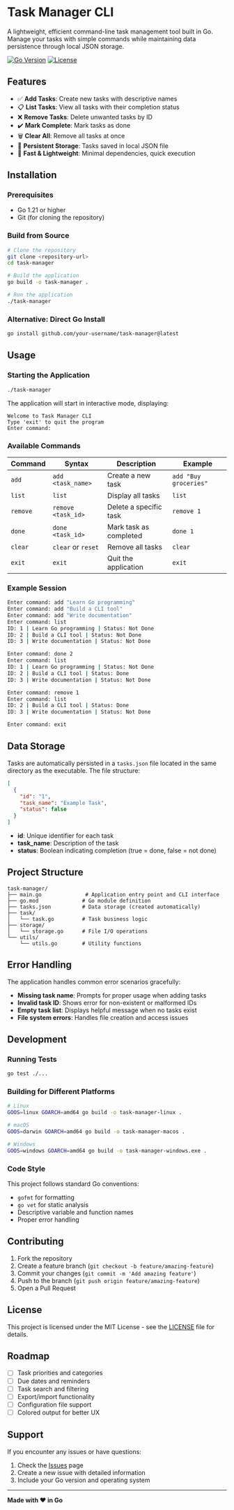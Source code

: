 # Task Manager CLI

A lightweight, efficient command-line task management tool built in Go. Manage your tasks with simple commands while maintaining data persistence through local JSON storage.

[![Go Version](https://img.shields.io/badge/Go-1.21+-blue.svg)](https://golang.org)
[![License](https://img.shields.io/badge/License-MIT-green.svg)](LICENSE)

## Features

- ✅ **Add Tasks**: Create new tasks with descriptive names
- 📋 **List Tasks**: View all tasks with their completion status
- ❌ **Remove Tasks**: Delete unwanted tasks by ID
- ✔️ **Mark Complete**: Mark tasks as done
- 🗑️ **Clear All**: Remove all tasks at once
- 💾 **Persistent Storage**: Tasks saved in local JSON file
- 🚀 **Fast & Lightweight**: Minimal dependencies, quick execution

## Installation

### Prerequisites

- Go 1.21 or higher
- Git (for cloning the repository)

### Build from Source

```bash
# Clone the repository
git clone <repository-url>
cd task-manager

# Build the application
go build -o task-manager .

# Run the application
./task-manager
```

### Alternative: Direct Go Install

```bash
go install github.com/your-username/task-manager@latest
```

## Usage

### Starting the Application

```bash
./task-manager
```

The application will start in interactive mode, displaying:

```
Welcome to Task Manager CLI
Type 'exit' to quit the program
Enter command:
```

### Available Commands

| Command  | Syntax             | Description            | Example               |
| -------- | ------------------ | ---------------------- | --------------------- |
| `add`    | `add <task_name>`  | Create a new task      | `add "Buy groceries"` |
| `list`   | `list`             | Display all tasks      | `list`                |
| `remove` | `remove <task_id>` | Delete a specific task | `remove 1`            |
| `done`   | `done <task_id>`   | Mark task as completed | `done 1`              |
| `clear`  | `clear` or `reset` | Remove all tasks       | `clear`               |
| `exit`   | `exit`             | Quit the application   | `exit`                |

### Example Session

```bash
Enter command: add "Learn Go programming"
Enter command: add "Build a CLI tool"
Enter command: add "Write documentation"
Enter command: list
ID: 1 | Learn Go programming | Status: Not Done
ID: 2 | Build a CLI tool | Status: Not Done
ID: 3 | Write documentation | Status: Not Done

Enter command: done 2
Enter command: list
ID: 1 | Learn Go programming | Status: Not Done
ID: 2 | Build a CLI tool | Status: Done
ID: 3 | Write documentation | Status: Not Done

Enter command: remove 1
Enter command: list
ID: 2 | Build a CLI tool | Status: Done
ID: 3 | Write documentation | Status: Not Done

Enter command: exit
```

## Data Storage

Tasks are automatically persisted in a `tasks.json` file located in the same directory as the executable. The file structure:

```json
[
  {
    "id": "1",
    "task_name": "Example Task",
    "status": false
  }
]
```

- **id**: Unique identifier for each task
- **task_name**: Description of the task
- **status**: Boolean indicating completion (true = done, false = not done)

## Project Structure

```
task-manager/
├── main.go              # Application entry point and CLI interface
├── go.mod              # Go module definition
├── tasks.json          # Data storage (created automatically)
├── task/
│   └── task.go         # Task business logic
├── storage/
│   └── storage.go      # File I/O operations
└── utils/
    └── utils.go        # Utility functions
```

## Error Handling

The application handles common error scenarios gracefully:

- **Missing task name**: Prompts for proper usage when adding tasks
- **Invalid task ID**: Shows error for non-existent or malformed IDs
- **Empty task list**: Displays helpful message when no tasks exist
- **File system errors**: Handles file creation and access issues

## Development

### Running Tests

```bash
go test ./...
```

### Building for Different Platforms

```bash
# Linux
GOOS=linux GOARCH=amd64 go build -o task-manager-linux .

# macOS
GOOS=darwin GOARCH=amd64 go build -o task-manager-macos .

# Windows
GOOS=windows GOARCH=amd64 go build -o task-manager-windows.exe .
```

### Code Style

This project follows standard Go conventions:

- `gofmt` for formatting
- `go vet` for static analysis
- Descriptive variable and function names
- Proper error handling

## Contributing

1. Fork the repository
2. Create a feature branch (`git checkout -b feature/amazing-feature`)
3. Commit your changes (`git commit -m 'Add amazing feature'`)
4. Push to the branch (`git push origin feature/amazing-feature`)
5. Open a Pull Request

## License

This project is licensed under the MIT License - see the [LICENSE](LICENSE) file for details.

## Roadmap

- [ ] Task priorities and categories
- [ ] Due dates and reminders
- [ ] Task search and filtering
- [ ] Export/import functionality
- [ ] Configuration file support
- [ ] Colored output for better UX

## Support

If you encounter any issues or have questions:

1. Check the [Issues](../../issues) page
2. Create a new issue with detailed information
3. Include your Go version and operating system

---

**Made with ❤️ in Go**
